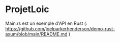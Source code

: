 # ProjetLoic

Main.rs est un exemple d'API en Rust (: https://github.com/joelparkerhenderson/demo-rust-axum/blob/main/README.md )
